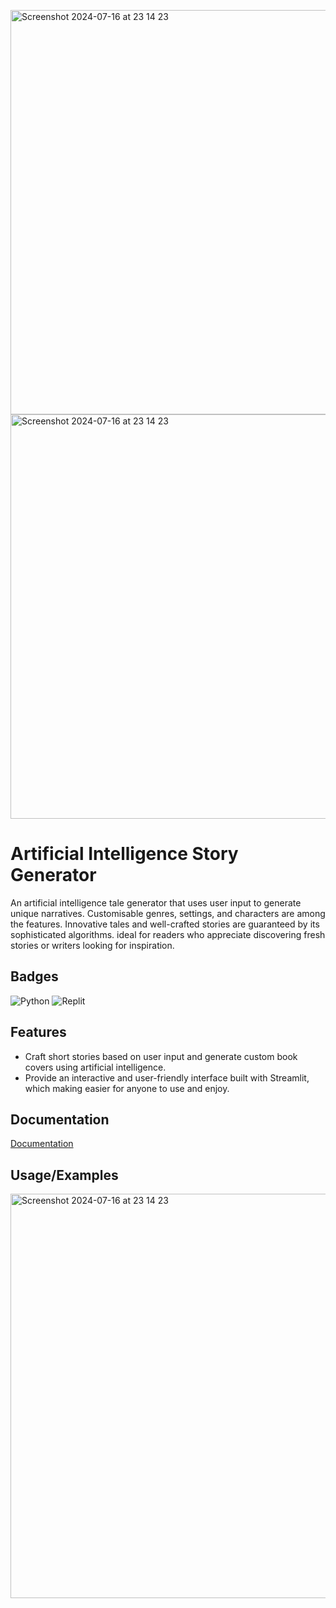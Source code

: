 <img width="647" alt="Screenshot 2024-07-16 at 23 14 23" src="https://github.com/user-attachments/assets/25907825-6f4e-4706-b206-bc4db2641978"><img width="647" alt="Screenshot 2024-07-16 at 23 14 23" src="https://github.com/user-attachments/assets/2d726463-9c1a-4f50-8a53-f0193ce31c07">
# Artificial Intelligence Story Generator

An artificial intelligence tale generator that uses user input to generate unique narratives. Customisable genres, settings, and characters are among the features. Innovative tales and well-crafted stories are guaranteed by its sophisticated algorithms. ideal for readers who appreciate discovering fresh stories or writers looking for inspiration.

## Badges

![Python](https://img.shields.io/badge/python-3670A0?style=for-the-badge&logo=python&logoColor=ffdd54)
![Replit](https://img.shields.io/badge/Replit-DD1200?style=for-the-badge&logo=Replit&logoColor=white)

## Features

- Craft short stories based on user input and generate custom book covers using artificial intelligence.
- Provide an interactive and user-friendly interface built with Streamlit, which making easier for anyone to use and enjoy.

## Documentation

[Documentation](https://linktodocumentation)


## Usage/Examples

<img width="647" alt="Screenshot 2024-07-16 at 23 14 23" src="https://github.com/user-attachments/assets/95f835fc-cf46-4645-b391-1b91719e2fe7">

